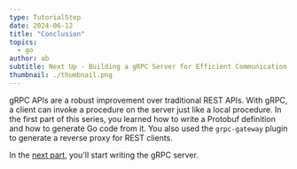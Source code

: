 ```yaml
---
type: TutorialStep
date: 2024-06-12
title: "Conclusion"
topics:
  - go
author: ab
subtitle: Next Up - Building a gRPC Server for Efficient Communication.
thumbnail: ./thumbnail.png
---
```


gRPC APIs are a robust improvement over traditional REST APIs. With gRPC, a client can invoke a procedure on the server just like a local procedure. In the first part of this series, you learned how to write a Protobuf definition and how to generate Go code from it. You also used the `grpc-gateway` plugin to generate a reverse proxy for REST clients.

In the [next part](../../grpc_part_two/), you'll start writing the gRPC server.
